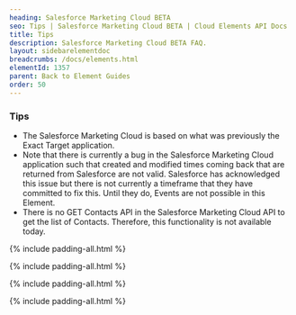 ```yaml
---
heading: Salesforce Marketing Cloud BETA
seo: Tips | Salesforce Marketing Cloud BETA | Cloud Elements API Docs
title: Tips
description: Salesforce Marketing Cloud BETA FAQ.
layout: sidebarelementdoc
breadcrumbs: /docs/elements.html
elementId: 1357
parent: Back to Element Guides
order: 50
---
```


### Tips

* The Salesforce Marketing Cloud is based on what was previously the Exact Target application.
* Note that there is currently a bug in the Salesforce Marketing Cloud application such that created and modified times coming back that are returned from Salesforce are not valid.  Salesforce has acknowledged this issue but there is not currently a timeframe that they have committed to fix this.   Until they do, Events are not possible in this Element.   
* There is no GET Contacts API in the Salesforce Marketing Cloud API to get the list of Contacts.  Therefore, this functionality is not available today.  


{% include padding-all.html %}

{% include padding-all.html %}

{% include padding-all.html %}

{% include padding-all.html %}
